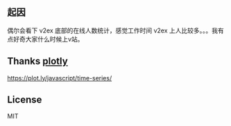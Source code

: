 ## 起因

偶尔会看下 v2ex 底部的在线人数统计，感觉工作时间 v2ex 上人比较多。。。我有点好奇大家什么时候上v站。

## Thanks [plotly](https://github.com/plotly/plotly.js/)

https://plot.ly/javascript/time-series/

## License
MIT
